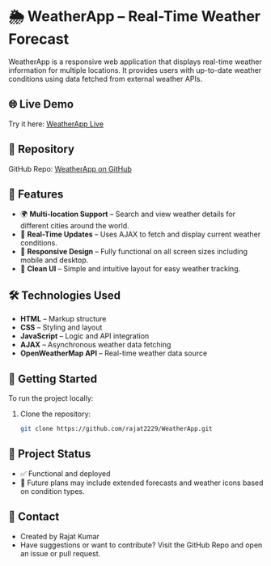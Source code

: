 # 🌦️ WeatherApp – Real-Time Weather Forecast

WeatherApp is a responsive web application that displays real-time weather information for multiple locations. It provides users with up-to-date weather conditions using data fetched from external weather APIs.

## 🌐 Live Demo

Try it here: [WeatherApp Live](https://rajat2229.github.io/WeatherApp/)

## 📂 Repository

GitHub Repo: [WeatherApp on GitHub](https://github.com/rajat2229/WeatherApp)

## 📸 Features

- 🌍 **Multi-location Support** – Search and view weather details for different cities around the world.
- 🔄 **Real-Time Updates** – Uses AJAX to fetch and display current weather conditions.
- 📱 **Responsive Design** – Fully functional on all screen sizes including mobile and desktop.
- 🧭 **Clean UI** – Simple and intuitive layout for easy weather tracking.

## 🛠️ Technologies Used

- **HTML** – Markup structure
- **CSS** – Styling and layout
- **JavaScript** – Logic and API integration
- **AJAX** – Asynchronous weather data fetching
- **OpenWeatherMap API** – Real-time weather data source

## 🚀 Getting Started

To run the project locally:

1. Clone the repository:
   ```bash
   git clone https://github.com/rajat2229/WeatherApp.git
## 📌 Project Status
- ✅ Functional and deployed
- 🎯 Future plans may include extended forecasts and weather icons based on condition types.

## 📧 Contact
- Created by Rajat Kumar
- Have suggestions or want to contribute? Visit the GitHub Repo and open an issue or pull request.
